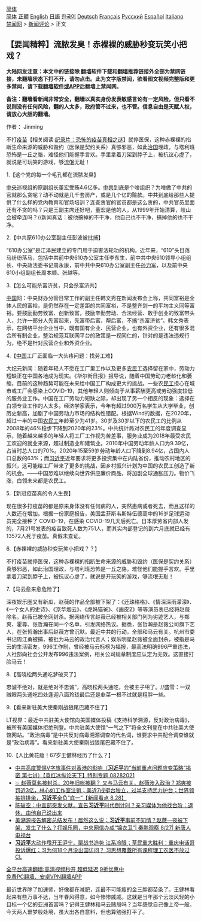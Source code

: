  <!-- 面包屑导航 --> <div class="breadcrumb"><!-- GTranslate: https://gtranslate.io/ -->  <div class="switcher notranslate">  <div class="selected">  <a href="#" onclick="return false;"> 简体</a>  </div>  <div class="option">  <a href="https://www.bannedbook.org" onclick="doGTranslate('zh-CN|zh-CN');jQuery('div.switcher div.selected a').html(jQuery(this).html());return false;" title="简体中文" class="nturl selected"> 简体</a>  <a href="https://www.bannedbook.org/zh-tw/" onclick="doGTranslate('zh-CN|zh-TW');jQuery('div.switcher div.selected a').html(jQuery(this).html());return false;" title="繁體中文" class="nturl"> 正體</a>  <a href="https://www.bannedbook.org/en/" onclick="doGTranslate('zh-CN|en');jQuery('div.switcher div.selected a').html(jQuery(this).html());return false;" title="English" class="nturl"> English</a>  <a href="https://www.bannedbook.org/ja/" onclick="doGTranslate('zh-CN|ja');jQuery('div.switcher div.selected a').html(jQuery(this).html());return false;" title="日本語" class="nturl"> 日語</a>  <a href="https://www.bannedbook.org/ko/" onclick="doGTranslate('zh-CN|ko');jQuery('div.switcher div.selected a').html(jQuery(this).html());return false;" title="한국어" class="nturl"> 한국어</a>  <a href="https://www.bannedbook.org/de/" onclick="doGTranslate('zh-CN|de');jQuery('div.switcher div.selected a').html(jQuery(this).html());return false;" title="Deutsch" class="nturl"> Deutsch</a>  <a href="https://www.bannedbook.org/fr/" onclick="doGTranslate('zh-CN|fr');jQuery('div.switcher div.selected a').html(jQuery(this).html());return false;" title="Français" class="nturl"> Français</a>  <a href="https://www.bannedbook.org/ru/" onclick="doGTranslate('zh-CN|ru');jQuery('div.switcher div.selected a').html(jQuery(this).html());return false;" title="Русский" class="nturl"> Русский</a>  <a href="https://www.bannedbook.org/es/" onclick="doGTranslate('zh-CN|es');jQuery('div.switcher div.selected a').html(jQuery(this).html());return false;" title="Español" class="nturl"> Español</a>  <a href="https://www.bannedbook.org/it/" onclick="doGTranslate('zh-CN|it');jQuery('div.switcher div.selected a').html(jQuery(this).html());return false;" title="Italiano" class="nturl"> Italiano</a>  </div>  </div>      <div class='breadcrumb-sub'><!-- Breadcrumb NavXT 6.3.0 --> <a href="https://www.bannedbook.org/" class="home">禁闻网</a> &gt; <a href="https://www.bannedbook.org/bnews/comments/" class="category">新闻评论</a> &gt; 正文</div></div><h2>【要闻精粹】流脓发臭！赤裸裸的威胁秒变玩笑小把戏？</h2> <p class="notice"><b>大陆网友注意：本文中的链接除 <a href="https://github.com/bannedbook/fanqiang" >翻墙</a>软件下载和<a href="https://github.com/killgcd/justmysocks/blob/master/README.md">翻墙推荐</a>链接外全部为禁网链接，未翻墙状态下打不开，请勿点击。此为文字版禁闻，欲看图文视频完整版和更多禁闻，请下载<a href="https://github.com/bannedbook/fanqiang">翻墙软件或APP</a>后翻墙上禁闻网。</p><p>备注：翻墙看新闻非常安全，翻墙以真实身份发表敏感言论有一定风险，但只看不说则没有任何风险，翻的人太多，政府管不过来，也不管。信息自由是天赋人权，请放心大胆的翻墙。</b></p>  <div class="entry"> <p>作者： Jinming</p> <p id="summary">不打<span class='wp_keywordlink'><a href="https://www.bannedbook.org/bnews/tculture/20160630/551027.html" title="疫苗" target="_blank">疫苗</a></span>【相关阅读:<a href='https://www.bannedbook.org/bnews/topimagenews/20180408/925060.html' target='_blank'>纪录片：恐怖的疫苗真相之谜</a>】就停医保，这种赤裸裸的掐断生命来源的威胁和毁约（医保是契约关系）真够邪恶，如此<span class='wp_keywordlink'><a href="https://www.bannedbook.org/forum24/topic8925.html" title="《治国大道》" target="_blank">治国</a></span>理政，与塔利班恐怖是一丘之貉，难怪他们能握手言欢。手里拿着刀架到脖子上，被抗议心虚了，就说是可玩笑的游戏，够<span class='wp_keywordlink'><a href="https://www.bannedbook.org/forum11/topic282.html" title="禁片：评中国共产党的流氓本性" target="_blank">流氓</a></span>无耻！</p> <p>1.【这个党的每一个毛孔都在流脓发臭】</p> <p><a href="https://www.bannedbook.org/bnews/tag/%E4%B8%AD%E5%A4%AE/" class="st_tag internal_tag" rel="tag" title="标签 中央 下的日志">中央</a>巡视组的原副组长董宏受贿4.6亿多。<a href="https://www.bannedbook.org/bnews/tag/%e4%b8%ad%e5%85%b1/" class="st_tag internal_tag" rel="tag" title="标签 中共 下的日志">中共</a>到底是个啥组织？为啥做了中共的官就那么贪呢？动不动就是几千套房产，或是几个亿的赃款。中共到底给那些人提供了什么样的党内教育和官场培训？连查贪官的官员都是这么贪的，中共官员里面还有不贪的吗？只是王副主席还好吧，董宏是他的人，从1999年开始清算，岐山会被牵连吗？//新闻真话：被他搞掉的不干净，他自己也不干净，搞掉他的也不干净。</p> <p>2.【中共原610办公室副主任彭波被批捕】</p>  <p>“610办公室”是江泽民建立的专门用于迫害法轮功的机构。近年来，“610”头目落马纷纷落马，包括中共前中央610办公室主任李东生，前中共中央610领导小组组长、中央政法委书记周永康，前中共中央610办公室副主任<a href="https://www.bannedbook.org/bnews/tag/%E5%AD%99%E5%8A%9B%E5%86%9B/" class="st_tag internal_tag" rel="tag" title="标签 孙力军 下的日志">孙力军</a>，以及前中央610小组副组长周本顺、张越等。</p> <p>3.【怎么可能杀富济贫，只会杀富济共】</p> <p><a href="https://www.bannedbook.org/bnews/tag/%E4%B8%AD%E5%9B%BD/" class="st_tag internal_tag" rel="tag" title="标签 中国 下的日志">中国</a>网：中央财办分管日常工作的副主任韩文秀在新闻发布会上称，共同富裕是全体人民的富裕，是仍然存在一定差距的共同富裕，不是整齐划一的平均主义同等富裕。要鼓励勤劳致富、创新致富，鼓励辛勤劳动、合法经营、敢于创业的致富带头人，允许一部分人先富起来，先富带后富、帮后富，不搞“杀富济贫”。韩文秀表示，在网络平台企业当中，既有国有企业、民营企业，也有外资企业，还有很多混合所有制企业，整治规范互联网平台的政策是一视同仁的，针对的是违法违规行为，绝不是针对民营企业和外资企业。</p> <p>4.【<span class='wp_keywordlink_affiliate'><a href="https://www.bannedbook.org/" title="中国" target="_blank">中国</a></span>工厂正面临一大头疼问题：找劳工难】</p> <p>大纪元新闻：随着年轻人不愿在工厂里工作以及更多<a href="https://www.bannedbook.org/bnews/tag/%e5%86%9c%e6%b0%91/" class="st_tag internal_tag" rel="tag" title="标签 农民 下的日志">农民</a>工选择留在家中，劳动力短缺正在中国各地成为现实。《华尔街日报》报导说，随着中国劳动力老龄化和萎缩，目前的这种趋势可能在未来给中国工厂构成更大的挑战。一些农<a href="https://www.bannedbook.org/bnews/tag/%E6%B0%91%E5%B7%A5/" class="st_tag internal_tag" rel="tag" title="标签 民工 下的日志">民工</a>担心在城市或工厂会感染上COVID-19，其他年轻人则倾向于从事薪酬更高或劳动强度较低的服务业工作。中国在工厂劳动力短缺之际，却出现了另一个相反的现象：选择在白领专业工作的人太多。经济学家表示，今年有超过900万名学生从大学毕业，创历史新高，加剧了中国劳动力市场的结构性错配。根据Wind的数据，在2020年，超过一半的中国<a href="https://www.bannedbook.org/bnews/tag/%e5%86%9c%e6%b0%91%e5%b7%a5/" class="st_tag internal_tag" rel="tag" title="标签 农民工 下的日志">农民工</a>年龄至少为41岁。30岁及30岁以下的农民工的比例从2008年的46%稳步下降到2020年的23%。中共统计局对农民工的年度调查显示，随着越来越多的年轻人将工厂工作视为苦差事，服务业成为2018年最受农民工欢迎的就业来源，超过制造业和建筑业。2010年中国劳动年龄人口为9.39亿，占当时总人口的70%。2020年15至59岁劳动年龄人口下降到8.94亿，占国内人口总数的63%；而<a href="https://www.bannedbook.org/bnews/tag/%e4%b9%a0%e8%bf%91%e5%b9%b3/" class="st_tag internal_tag" rel="tag" title="标签 习近平 下的日志">习近平</a>近年要求将更多投资集中在内陆省份，推动农村地区的振兴，这可能给工厂带来了更多的挑战，因乡村振兴计划为中国的农民工创造了新的机会。——中国恐难以继续向世界供应廉价商品，将加剧全球通胀压力。物价飞涨，白领未来都是农民工。</p>  <p>5.【新冠疫苗真的令人生畏】</p> <p>现在很多打疫苗的都是原来身体没有任何病的人，突然患病或者死去，而且这样的人数还在增加。根据一份家庭报告，美国孟菲斯韦斯特伍德高中的16岁足球运动员完全接种了 COVID-19，在感染 COVID-19几天后死亡。日本厚劳省内部人发的，7月21号发表的疫苗致死人数为751人，而其实内部登记的到六月底就已经有13572人死于疫苗。真假未查证。</p> <p>6.【赤裸裸的威胁秒变玩笑小把戏？？】</p> <p>不打疫苗就停医保，这种赤裸裸的掐断生命来源的威胁和毁约（医保是契约关系）真够邪恶，如此治国理政，与塔利班恐怖是一丘之貉，难怪他们能握手言欢。手里拿着刀架到脖子上，被抗议心虚了，就说是开玩笑的游戏，够流氓无耻！</p> <p>7.【马云愈来愈危险了】</p>  <p>深夜娱乐圈又有新瓜，赵薇的作品全部被下架了：《还珠格格》、《情深深雨濛濛》、《一个女人的史诗》、《京华烟云》、《虎妈猫爸》、《画皮2》等等演员表已经将赵薇除名。赵薇已被全网封杀。据网络传言赵薇已经被相关部门列为劣迹艺人，与郑爽、霍尊、张哲瀚在同一个名单，引发网络热议。据悉，张哲瀚是赵薇公司旗下艺人，在张哲瀚出事后赵薇方曾沉默。最近中共的行动，全部和马云有关。杭州市委书记周江勇被捕，被批为马云的政治代言人；娱乐明星赵薇被全面封杀，被指是马云的生活密友。996工作制，曾经被马云标榜为福报，最高法明确996严重违法，人社部向社会公开发布996违法案例，相关公司规章制度应认定为无效。这直接打脸马云！</p> <p>8.【高晓松两头通吃梦破灭了】</p> <p>忠诚不绝对，就是绝对不忠诚”，高晓松两头通吃，会被主子甩了。//盛雪：一双贼眼两头通吃四处逢迎八面玲珑最后还是韭菜一根不过就是粗胖一些。</p> <p>9.【看来新驻美大使秦刚战狼尾巴藏不住了】</p> <p>LT视界：最近中共驻美大使馆向美国媒体投稿《支持科学溯源，反对政治病毒》，被所有美国媒体拒绝刊登。中共驻美大使馆“一气之下”将全文刊登在中共驻美大使馆网站。“政治病毒”是中共反对病毒溯源调查的代名词，谁要求中共配合调查谁就是“政治病毒”。看来新驻美大使秦刚战狼尾巴藏不住了。</p>  <p>10.【人比黄花瘦！67岁王健林经历了什么？】</p> <ul class='op-related-articles' title='相关阅读'> <li><a href='https://www.bannedbook.org/bnews/comments/20210828/1614906.html' target='_blank'>中共高度警惕V字旅事件对香港的影响（<b>习近平</b>的“当前重点问题应变策略”揭密   第七讲）【袁红冰纵论天下】特别专题 08282021</a></li> <li><a href='https://www.bannedbook.org/bnews/bannedvideo/20210828/1614842.html' target='_blank'>💥 赵薇莫名被封杀，20年旧帐被翻？‭ ‬又与马云有关，赵薇涉入政治？郑爽被罚近3亿，林心如工作室注销；美近7成挺台独立，过半支持武力护台；世界领袖排排坐，<b>习近平</b>全负“底一”【新闻看点‭ ‬8.28】</a></li> <li><a href='https://www.bannedbook.org/bnews/bannedvideo/20210828/1614753.html' target='_blank'>陈破空：中宣部突发文献，宣告<b>习近平</b>时代倒计时？亲习媒体为他找台阶：退休，由他自己说出来</a></li> <li><a href='https://www.bannedbook.org/bnews/bannedvideo/20210828/1614684.html' target='_blank'>美溯源报告解密总结发布！居然这么说；<b>习近平</b>事前不知情？赵薇一夜被下架，发生了什么？打娱乐圈，中央网信办成“锦衣卫”| 秦鹏观察 8/27| 新唐人电视台</a></li> <li><a href='https://www.bannedbook.org/bnews/bannedvideo/20210828/1614676.html' target='_blank'><b>习近平</b>大动作甩开王沪宁，栗战书造势 江系冷眼；草民重大胜利：重庆电话哥投诉爆红；习为何18个月没出国访问？ 习思想覆蓋所有课程理工农医不放过 CL</a></li> </ul> <p class="texttj"> <a href="https://github.com/bannedbook/fanqiang/wiki/V2ray%E6%9C%BA%E5%9C%BA" target="_blank">全平台高速翻墙:高清视频秒开,超低延迟,9折优惠中</a><br/> <a href="https://github.com/bannedbook/fanqiang/wiki/%E7%A6%81%E9%97%BB%E7%BD%91%E5%AE%89%E5%8D%93%E7%BF%BB%E5%A2%99%E6%96%B0%E9%97%BBAPP" target="_blank">免费PC翻墙、安卓VPN翻墙APP</a></p><p>最近世界除了加速师，好像都在减肥，连最不可能瘦的金三胖都苗条了。王健林看起来有些万事不达，当年春风得意，如今惨惨戚戚。这就是当年那个云淡风轻的小目标一个亿的亚洲首富吗？记得王健林和马云赌局吗？当年感觉自己像上帝一般。今天两人噩梦般处境，虽大出各自意料，但也算勉强打平了。</p><a name='sharetosocial'></a>  <div style="margin-bottom:5px;padding-bottom:5px;clear:both"> <div id="archive-pix-1" class="banner-ads"> <!-- AuctionX Display platform tag START --> <div id="26318x728x90x621x_ADSLOT2" clicktrack="%%CLICK_URL_ESC%%"></div> <!-- AuctionX Display platform tag END --> </div> <div id="archive-pix-2" class="banner-ads"> <!-- AuctionX Display platform tag START --> <div id="26315x300x250x621x_ADSLOT2" clicktrack="%%CLICK_URL_ESC%%"></div> <!-- AuctionX Display platform tag END --> </div> </div>  <div id="archive-pix-1" class="banner-ads"> <!-- AuctionX Display platform tag START --> <div id="26318x728x90x621x_ADSLOT3" clicktrack="%%CLICK_URL_ESC%%"></div> <!-- AuctionX Display platform tag END --> </div> </div><!--END ENTRY--> 